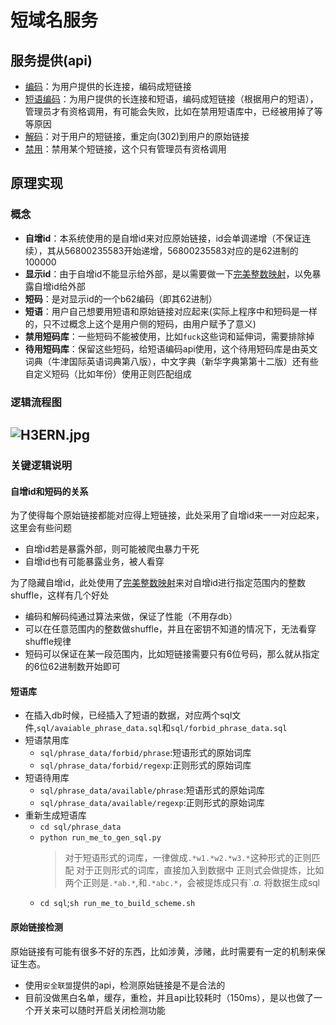 # 短域名服务

## 服务提供(api)
* [编码]()：为用户提供的长连接，编码成短链接
* [短语编码]()：为用户提供的长连接和短语，编码成短链接（根据用户的短语），管理员才有资格调用，有可能会失败，比如在禁用短语库中，已经被用掉了等等原因
* [解码]()：对于用户的短链接，重定向(302)到用户的原始链接
* [禁用]()：禁用某个短链接，这个只有管理员有资格调用

## 原理实现
### 概念
* **自增id**：本系统使用的是自增id来对应原始链接，id会单调递增（不保证连续），其从56800235583开始递增，56800235583对应的是62进制的100000
* **显示id**：由于自增id不能显示给外部，是以需要做一下[完美整数映射](https://github.com/RQZeng/num-shuffle)，以免暴露自增id给外部
* **短码**：是对显示id的一个b62编码（即其62进制）
* **短语**：用户自己想要用短语和原始链接对应起来(实际上程序中和短码是一样的，只不过概念上这个是用户侧的短码，由用户赋予了意义)
* **禁用短码库**：一些短码不能被使用，比如`fuck`这些词和延伸词，需要排除掉
* **待用短码库**：保留这些短码，给短语编码api使用，这个待用短码库是由英文词典（牛津国际英语词典第八版），中文字典（新华字典第第十二版）还有些自定义短码（比如年份）使用正则匹配组成
### 逻辑流程图
![H3ERN.jpg](https://img.ams1.imgbed.xyz/2021/05/18/H3ERN.jpg)
---
### 关键逻辑说明
#### 自增id和短码的关系
为了使得每个原始链接都能对应得上短链接，此处采用了自增id来一一对应起来，这里会有些问题
* 自增id若是暴露外部，则可能被爬虫暴力干死
* 自增id也有可能暴露业务，被人看穿

为了隐藏自增id，此处使用了[完美整数映射](https://github.com/RQZeng/num-shuffle)来对自增id进行指定范围内的整数shuffle，这样有几个好处
* 编码和解码纯通过算法来做，保证了性能（不用存db）
* 可以在任意范围内的整数做shuffle，并且在密钥不知道的情况下，无法看穿shuffle规律
* 短码可以保证在某一段范围内，比如短链接需要只有6位号码，那么就从指定的6位62进制数开始即可

#### 短语库
* 在插入db时候，已经插入了短语的数据，对应两个sql文件,`sql/avaiable_phrase_data.sql`和`sql/forbid_phrase_data.sql`
* 短语禁用库
    * `sql/phrase_data/forbid/phrase`:短语形式的原始词库
    * `sql/phrase_data/forbid/regexp`:正则形式的原始词库
* 短语待用库
    * `sql/phrase_data/available/phrase`:短语形式的原始词库
    * `sql/phrase_data/available/regexp`:正则形式的原始词库
* 重新生成短语库
    * `cd sql/phrase_data`
    * `python run_me_to_gen_sql.py`
        > 对于短语形式的词库，一律做成`.*w1.*w2.*w3.*`这种形式的正则匹配
        > 对于正则形式的词库，直接加入到数据中
        > 正则式会做提炼，比如两个正则是`.*ab.*`,和`.*abc.*`，会被提炼成只有`.*a.*
        > 将数据生成sql
    * `cd sql`;`sh run_me_to_build_scheme.sh`
#### 原始链接检测
原始链接有可能有很多不好的东西，比如涉黄，涉赌，此时需要有一定的机制来保证生态。
* 使用`安全联盟`提供的api，检测原始链接是不是合法的
* 目前没做黑白名单，缓存，重检，并且api比较耗时（150ms），是以也做了一个开关来可以随时开启关闭检测功能
